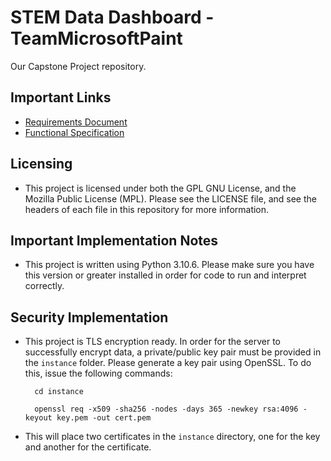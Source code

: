 # STEM Data Dashboard - TeamMicrosoftPaint
Our Capstone Project repository.

## Important Links
- [Requirements Document](https://docs.google.com/document/d/157iyS07rQm8yJFJeVWR_ZD2b1uBtJpyaRzKcNHmdzCQ/edit)
- [Functional Specification](https://docs.google.com/document/d/1Ypb2SLG7-zbuIucbpgP6dW7aTDYOCHmwdaHG1EaElTI/edit)

## Licensing
- This project is licensed under both the GPL GNU License, and the Mozilla Public License (MPL). Please see the LICENSE file, and see the headers of each file in this repository for more information.

## Important Implementation Notes
- This project is written using Python 3.10.6. Please make sure you have this version or greater installed in order for code to run and interpret correctly.

## Security Implementation
- This project is TLS encryption ready. In order for the server to successfully encrypt data, a private/public key pair must be provided in the `instance` folder. Please generate a key pair using OpenSSL. To do this, issue the following commands: 

        cd instance

        openssl req -x509 -sha256 -nodes -days 365 -newkey rsa:4096 -keyout key.pem -out cert.pem
- This will place two certificates in the `instance` directory, one for the key and another for the certificate.
